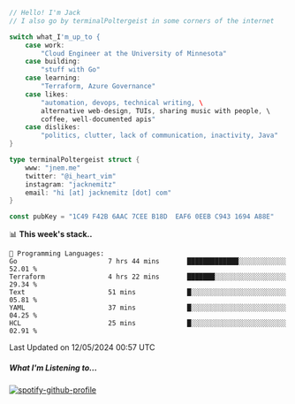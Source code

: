 ```go
// Hello! I'm Jack
// I also go by terminalPoltergeist in some corners of the internet

switch what_I'm_up_to {
    case work:
        "Cloud Engineer at the University of Minnesota"
    case building:
        "stuff with Go"
    case learning:
        "Terraform, Azure Governance"
    case likes:
        "automation, devops, technical writing, \
        alternative web-design, TUIs, sharing music with people, \
        coffee, well-documented apis"
    case dislikes:
        "politics, clutter, lack of communication, inactivity, Java"
}

type terminalPoltergeist struct {
    www: "jnem.me"
    twitter: "@i_heart_vim"
    instagram: "jacknemitz"
    email: "hi [at] jacknemitz [dot] com"
}

const pubKey = "1C49 F42B 6AAC 7CEE B18D  EAF6 0EEB C943 1694 A88E"
```

<!--START_SECTION:waka-->
📊 **This week's stack..** 

```text
💬 Programming Languages: 
Go                       7 hrs 44 mins       █████████████░░░░░░░░░░░░   52.01 % 
Terraform                4 hrs 22 mins       ███████░░░░░░░░░░░░░░░░░░   29.34 % 
Text                     51 mins             █░░░░░░░░░░░░░░░░░░░░░░░░   05.81 % 
YAML                     37 mins             █░░░░░░░░░░░░░░░░░░░░░░░░   04.25 % 
HCL                      25 mins             █░░░░░░░░░░░░░░░░░░░░░░░░   02.91 % 
```


 Last Updated on 12/05/2024 00:57 UTC
<!--END_SECTION:waka-->

##### What I'm Listening to...

[![spotify-github-profile](https://jnem.me/listening-item?maxAge=2592000)](https://jnem.me/listening)

